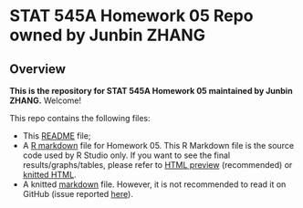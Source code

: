 # STAT 545A Homework 05 Repo owned by Junbin ZHANG

## Overview

**This is the repository for STAT 545A Homework 05 maintained by Junbin ZHANG.** Welcome!

This repo contains the following files:
- This [README](README.md) file; 
- A [R markdown](hw05.rmd) file for Homework 05. This R Markdown file is the source code used by R Studio only. If you want to see the final results/graphs/tables, please refer to [HTML preview](https://cdn.rawgit.com/STAT545-UBC-students/hw03-zjbthomas/3b960480/hw03_gapminder.html) (recommended) or [knitted HTML](hw05.html).
- A knitted [markdown](hw05.md) file. However, it is not recommended to read it on GitHub (issue reported [here](https://github.com/STAT545-UBC/Discussion-Internal/issues/30)).
